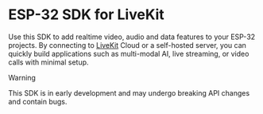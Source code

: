 <!-- BEGIN_BANNER_IMAGE --><!-- END_BANNER_IMAGE -->

# ESP-32 SDK for LiveKit

Use this SDK to add realtime video, audio and data features to your ESP-32 projects. By connecting to [LiveKit](https://livekit.io/) Cloud or a self-hosted server, you can quickly build applications such as multi-modal AI, live streaming, or video calls with minimal setup.

> [!WARNING]
> This SDK is in early development and may undergo breaking API changes and contain bugs.

<!-- BEGIN_REPO_NAV --><!-- END_REPO_NAV -->